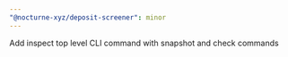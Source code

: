 ```yaml
---
"@nocturne-xyz/deposit-screener": minor
---
```


Add inspect top level CLI command with snapshot and check commands
